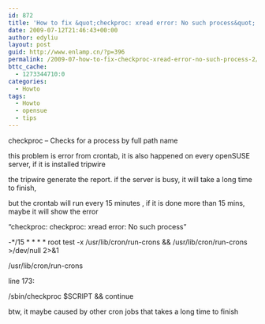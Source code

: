 ```yaml
---
id: 872
title: 'How to fix &quot;checkproc: xread error: No such process&quot;'
date: 2009-07-12T21:46:43+00:00
author: edyliu
layout: post
guid: http://www.enlamp.cn/?p=396
permalink: /2009-07-how-to-fix-checkproc-xread-error-no-such-process-2/
bttc_cache:
  - 1273344710:0
categories:
  - Howto
tags:
  - Howto
  - opensue
  - tips
---
```

checkproc &#8211; Checks for a process by full path name

this problem is error from crontab, it is also happened on every openSUSE server, if it is installed tripwire
  
the tripwire generate the report. if the server is busy, it will take a long time to finish,
  
but the crontab will run every 15 minutes , if it is done more than 15 mins, maybe it will show the error
  
&#8220;checkproc: checkproc: xread error: No such process&#8221;

-\*/15 \* \* \* * root test -x /usr/lib/cron/run-crons && /usr/lib/cron/run-crons >/dev/null 2>&1
  
/usr/lib/cron/run-crons

line 173:
  
/sbin/checkproc $SCRIPT && continue

btw, it maybe caused by other cron jobs that takes a long time to finish